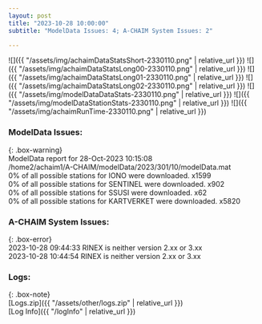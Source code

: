 ```yaml
---
layout: post
title: "2023-10-28 10:00:00"
subtitle: "ModelData Issues: 4; A-CHAIM System Issues: 2"

---
```


![]({{ "/assets/img/achaimDataStatsShort-2330110.png" | relative_url }})
![]({{ "/assets/img/achaimDataStatsLong00-2330110.png" | relative_url }})
![]({{ "/assets/img/achaimDataStatsLong01-2330110.png" | relative_url }})
![]({{ "/assets/img/achaimDataStatsLong02-2330110.png" | relative_url }})
![]({{ "/assets/img/modelDataDataStats-2330110.png" | relative_url }})
![]({{ "/assets/img/modelDataStationStats-2330110.png" | relative_url }})
![]({{ "/assets/img/achaimRunTime-2330110.png" | relative_url }})


### ModelData Issues:  
  
{: .box-warning}  
 ModelData report for 28-Oct-2023 10:15:08   
 /home2/achaim1/A-CHAIM/modelData/2023/301/10/modelData.mat   
 0% of all possible stations for IONO were downloaded. x1599   
 0% of all possible stations for SENTINEL were downloaded. x902   
 0% of all possible stations for SSUSI were downloaded. x62   
 0% of all possible stations for KARTVERKET were downloaded. x5820   
  
### A-CHAIM System Issues:  
  
{: .box-error}  
2023-10-28 09:44:33 RINEX is neither version 2.xx or 3.xx  
2023-10-28 10:44:54 RINEX is neither version 2.xx or 3.xx  

### Logs:  
  
{: .box-note}  
[Logs.zip]({{ "/assets/other/logs.zip" | relative_url }})  
[Log Info]({{ "/logInfo" | relative_url }})  
